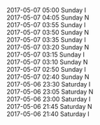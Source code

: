 2017-05-07 05:00 Sunday  I  
2017-05-07 04:05 Sunday  N  
2017-05-07 03:55 Sunday  I  
2017-05-07 03:50 Sunday  N  
2017-05-07 03:35 Sunday  I  
2017-05-07 03:20 Sunday  N  
2017-05-07 03:15 Sunday  I  
2017-05-07 03:10 Sunday  N  
2017-05-07 02:50 Sunday  I  
2017-05-07 02:40 Sunday  N  
2017-05-06 23:30 Saturday  I  
2017-05-06 23:05 Saturday  N  
2017-05-06 23:00 Saturday  I  
2017-05-06 21:45 Saturday  N  
2017-05-06 21:40 Saturday  I  

